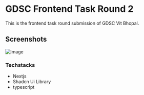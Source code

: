 # GDSC Frontend Task Round 2

This is the frontend task round submission of GDSC Vit Bhopal.

## Screenshots
![image](https://github.com/darkCoder001/gdsc-_task_round_frontend_2/assets/119613110/cce75aad-a146-4139-a59d-73440f1f97c4)


### Techstacks

- Nextjs
- Shadcn Ui Library
- typescript
